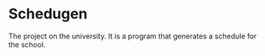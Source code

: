 # Schedugen

The project on the university. It is a program that generates a schedule for the school.